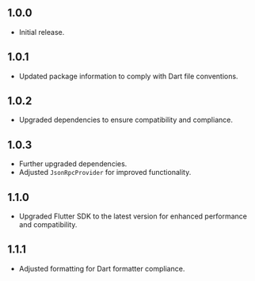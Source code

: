 ## 1.0.0

- Initial release.

## 1.0.1

- Updated package information to comply with Dart file conventions.

## 1.0.2

- Upgraded dependencies to ensure compatibility and compliance.

## 1.0.3

- Further upgraded dependencies.
- Adjusted `JsonRpcProvider` for improved functionality.

## 1.1.0

- Upgraded Flutter SDK to the latest version for enhanced performance and compatibility.

## 1.1.1

- Adjusted formatting for Dart formatter compliance.
